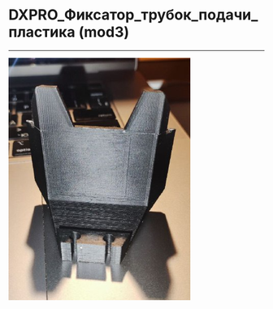 # DXPRO_Фиксатор_трубок_подачи_пластика (mod3)
---

![DXPRO_Фиксатор_трубок_подачи_пластика_mod3](./img/DXPRO_Фиксатор_трубок_подачи_пластика_mod3.png)